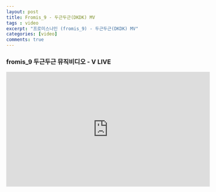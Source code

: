 ```yaml
---
layout: post
title: Fromis_9 - 두근두근(DKDK) MV
tags : video
excerpt: "프로미스나인 (fromis_9) - 두근두근(DKDK) MV"
categories: [video]
comments: true
---
```


### fromis_9 두근두근 뮤직비디오 - V LIVE

<iframe src='https://www.vlive.tv/embed/74364?autoPlay=true' frameborder='no' scrolling='no' marginwidth='0' marginheight='0' WIDTH='544' HEIGHT='306' allowfullscreen></iframe>
